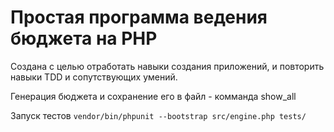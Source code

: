 # Простая программа ведения бюджета на PHP
Создана с целью отработать навыки создания приложений, и повторить навыки TDD и сопутствующих умений.

Генерация бюджета и сохранение его в файл - комманда show_all

Запуск тестов 
`vendor/bin/phpunit --bootstrap src/engine.php tests/`